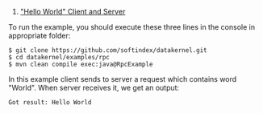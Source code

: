 1. ["Hello World" Client and Server](https://github.com/softindex/datakernel/blob/master/examples/rpc/src/main/java/io/datakernel/examples/RpcExample.java)

To run the example, you should execute these three lines in the console in appropriate folder:
```
$ git clone https://github.com/softindex/datakernel.git
$ cd datakernel/examples/rpc
$ mvn clean compile exec:java@RpcExample
```

In this example client sends to server a request which contains word "World". When server receives it, we get an 
output:

```
Got result: Hello World
``` 

